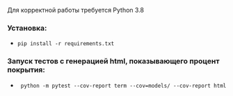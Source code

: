 Для корректной работы требуется Python 3.8
### Установка:
- `pip install -r requirements.txt`
### Запуск тестов с генерацией html, показывающего процент покрытия:
- ` python -m pytest --cov-report term --cov=models/ --cov-report html`
